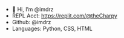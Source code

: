 - 👋 Hi, I’m @imdrz
- REPL Acct: https://replit.com/@theCharpy
- Github: @imdrz
- Languages: Python, CSS, HTML

<!---
imdrz/imdrz is a ✨ special ✨ repository because its `README.md` (this file) appears on your GitHub profile.
You can click the Preview link to take a look at your changes.
--->
